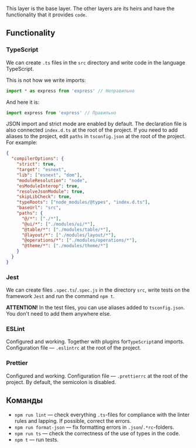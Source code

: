 
This layer is the base layer. The other layers are its heirs
and have the functionality that it provides `code`.

## Functionality

### TypeScript

We can create `.ts` files in the `src`  directory and write code in the language
TypeScript.

This is not how we write imports:
```typescript
import * as express from 'express' // Неправильно
```

And here it is:
```typescript
import express from 'express' // Правильно
```

JSON import and strict mode are enabled by default.
The declaration file is also connected `index.d.ts` at the root of the project.
If you need to add aliases to the project, edit `paths`
in `tsconfig.json` at the root of the project. For example:
```json
{
  "compilerOptions": {
    "strict": true,
    "target": "esnext",
    "lib": ["esnext", "dom"],
    "moduleResolution": "node",
    "esModuleInterop": true,
    "resolveJsonModule": true,
    "skipLibCheck": true,
    "typeRoots": ["node_modules/@types", "index.d.ts"],
    "baseUrl": "src",
    "paths": {
      "@/*": ["./*"],
      "@ui/*": ["./modules/ui/*"],
      "@table/*": ["./modules/table/*"],
      "@layout/*": ["./modules/layout/*"],
      "@operations/*": ["./modules/operations/*"],
      "@theme/*": ["./modules/theme/*"]
    }
  }
}
```

### Jest

We can create files `.spec.ts`/`.spec.js` in the directory `src`, write tests on
the framework `Jest` and run the command `npm t`.

**ATTENTION!** In the test files, you can use aliases added to
`tsconfig.json`. You don't need to add them anywhere else.

### ESLint

Configured and working. Together with plugins for`TypeScript`and imports.
Configuration file — `.eslintrc` at the root of the project.

### Prettier

Configured and working. Configuration file — `.prettierrc` at the root of the project.
By default, the semicolon is disabled.

## Команды

* `npm run lint` — check everything `.ts`-files for compliance with the linter rules
and lapping. If possible, correct the errors.
* `npm run format-json` — fix formatting errors in `.json`/`.*rc`-folders.
* `npm run ts` — check the correctness of the use of types in the code.
* `npm t` — run tests.
